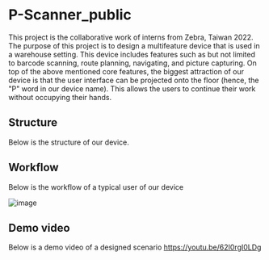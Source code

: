 # P-Scanner_public

This project is the collaborative work of interns from Zebra, Taiwan 2022. The purpose of this project is to design a multifeature device that is used in a warehouse setting. 
This device includes features such as but not limited to barcode scanning, route planning, navigating, and picture capturing. 
On top of the above mentioned core features, the biggest attraction of our device is that the user interface can be projected onto the floor (hence, the "P" word in our device name). This allows the users to continue their work without occupying their hands.

## Structure 

Below is the structure of our device.

## Workflow

Below is the workflow of a typical user of our device

![image](https://user-images.githubusercontent.com/91099638/184587050-1804650d-d701-4b92-ab77-de3d548078c6.png)

## Demo video

Below is a demo video of a designed scenario
https://youtu.be/62I0rgI0LDg
